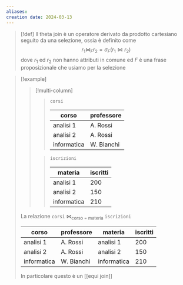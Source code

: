 ```yaml
---
aliases: 
creation date: 2024-03-13
---
```


>[!def]
>Il theta join è un operatore derivato da prodotto cartesiano seguito da una selezione, ossia è definito come
>$$ r_{1} \bowtie_{F} r_{2} = \sigma_{F} (r_{1} \bowtie r_{2}) $$
>dove $r_{1}$ ed $r_{2}$ non hanno attributi in comune ed $F$ è una frase proposizionale che usiamo per la selezione

> [!example]
> 
>
> > [!multi-column]
> > > `corsi`
> > >
> > >| corso       | professore |
> > >| ----------- | ---------- |
> > >| analisi 1   | A. Rossi   |
> > >| analisi 2   | A. Rossi   |
> >> | informatica | W. Bianchi | 
> > 
> >> `iscrizioni`
> >>
> >> | materia     | iscritti |
> >> | ----------- | -------- |
> >> | analisi 1   | 200      |
> >> | analisi 2   | 150      |
> >> | informatica | 210      | 
> > 
>
> La relazione `corsi` $\bowtie_{\text{corso = materia}}$ `iscrizioni`
>
> | corso       | professore | materia     | iscritti |
> | ----------- | ---------- | ----------- | -------- |
> | analisi 1   | A. Rossi   | analisi 1   | 200      |
> | analisi 2   | A. Rossi   | analisi 2   | 150      |
> | informatica | W. Bianchi | informatica | 210      | 
> 
> In particolare questo è un [[equi join]]
